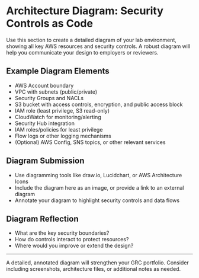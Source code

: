 # Architecture Diagram: Security Controls as Code

Use this section to create a detailed diagram of your lab environment, showing all key AWS resources and security controls. A robust diagram will help you communicate your design to employers or reviewers.

## Example Diagram Elements
- AWS Account boundary
- VPC with subnets (public/private)
- Security Groups and NACLs
- S3 bucket with access controls, encryption, and public access block
- IAM role (least privilege, S3 read-only)
- CloudWatch for monitoring/alerting
- Security Hub integration
- IAM roles/policies for least privilege
- Flow logs or other logging mechanisms
- (Optional) AWS Config, SNS topics, or other relevant services

## Diagram Submission
- Use diagramming tools like draw.io, Lucidchart, or AWS Architecture Icons
- Include the diagram here as an image, or provide a link to an external diagram
- Annotate your diagram to highlight security controls and data flows

## Diagram Reflection
- What are the key security boundaries?
- How do controls interact to protect resources?
- Where would you improve or extend the design?

---

A detailed, annotated diagram will strengthen your GRC portfolio. Consider including screenshots, architecture files, or additional notes as needed.
